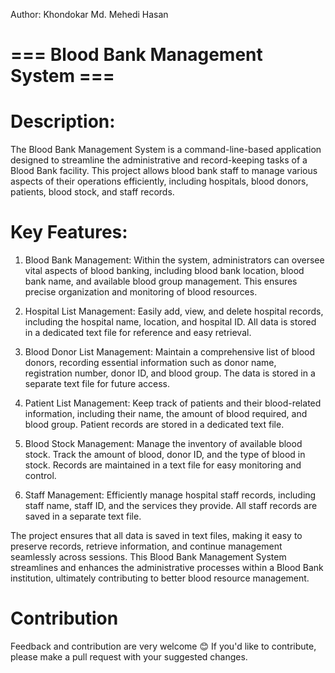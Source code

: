 Author: Khondokar Md. Mehedi Hasan
# === Blood Bank Management System ===
# Description:
The Blood Bank Management System is a command-line-based application designed to streamline the administrative and record-keeping tasks of a Blood Bank facility. This project allows blood bank staff to manage various aspects of their operations efficiently, including hospitals, blood donors, patients, blood stock, and staff records.

# Key Features:

1. Blood Bank Management: Within the system, administrators can oversee vital aspects of blood banking, including blood bank location, blood bank name, and available blood group management. This ensures precise organization and monitoring of blood resources.

2. Hospital List Management: Easily add, view, and delete hospital records, including the hospital name, location, and hospital ID. All data is stored in a dedicated text file for reference and easy retrieval.

3. Blood Donor List Management: Maintain a comprehensive list of blood donors, recording essential information such as donor name, registration number, donor ID, and blood group. The data is stored in a separate text file for future access.

4. Patient List Management: Keep track of patients and their blood-related information, including their name, the amount of blood required, and blood group. Patient records are stored in a dedicated text file.

5. Blood Stock Management: Manage the inventory of available blood stock. Track the amount of blood, donor ID, and the type of blood in stock. Records are maintained in a text file for easy monitoring and control.

6. Staff Management: Efficiently manage hospital staff records, including staff name, staff ID, and the services they provide. All staff records are saved in a separate text file.

The project ensures that all data is saved in text files, making it easy to preserve records, retrieve information, and continue management seamlessly across sessions. This Blood Bank Management System streamlines and enhances the administrative processes within a Blood Bank institution, ultimately contributing to better blood resource management.

# Contribution
Feedback and contribution are very welcome 😊 If you'd like to contribute, please make a pull request with your suggested changes.
